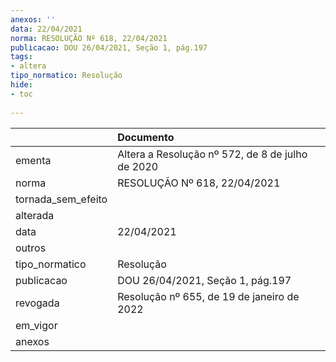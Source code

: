 ```yaml
---
anexos: ''
data: 22/04/2021
norma: RESOLUÇÃO Nº 618, 22/04/2021
publicacao: DOU 26/04/2021, Seção 1, pág.197
tags:
- altera
tipo_normatico: Resolução
hide: 
- toc 
 
---
```


|                    | Documento                                        |
|:-------------------|:-------------------------------------------------|
| ementa             | Altera a Resolução nº 572, de 8 de julho de 2020 |
| norma              | RESOLUÇÃO Nº 618, 22/04/2021                     |
| tornada_sem_efeito |                                                  |
| alterada           |                                                  |
| data               | 22/04/2021                                       |
| outros             |                                                  |
| tipo_normatico     | Resolução                                        |
| publicacao         | DOU 26/04/2021, Seção 1, pág.197                 |
| revogada           | Resolução nº 655, de 19 de janeiro de 2022       |
| em_vigor           |                                                  |
| anexos             |                                                  |